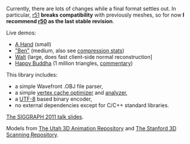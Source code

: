 Currently, there are lots of changes while a final format settles out. In particular, [r51](https://code.google.com/p/webgl-loader/source/detail?r=51) **breaks compatibility** with previously meshes, so for now **I recommend [r50](https://code.google.com/p/webgl-loader/source/detail?r=50) as the last stable revision**.

Live demos:
  * [A Hand](http://webgl-loader.googlecode.com/svn/trunk/samples/hand.html) (small)
  * ["Ben"](http://webgl-loader.googlecode.com/svn/trunk/samples/ben.html) (medium, also see [compression stats](BenCompressionStats.md))
  * [Walt](http://webgl-loader.googlecode.com/svn/trunk/samples/walt.html) (large, does fast client-side normal reconstruction]
  * [Happy Buddha](http://webgl-loader.googlecode.com/svn/trunk/samples/happy/happy.html) (1 million triangles, [commentary](HappyBuddha.md))


This library includes:
  * a simple Wavefront .OBJ file parser,
  * a simple [vertex cache optimizer](http://home.comcast.net/~tom_forsyth/papers/fast_vert_cache_opt.html) and [analyzer](FifoCacheAnalysis.md),
  * a [UTF-8](UtfEight.md) based binary encoder,
  * no external dependencies except for C/C++ standard libraries.


[The SIGGRAPH 2011 talk slides](https://docs.google.com/present/view?id=d4wf4t2_251g4kjtwgs).

Models from [The Utah 3D Animation Repository](http://www.sci.utah.edu/~wald/animrep/) and [The Stanford 3D Scanning Repository](http://graphics.stanford.edu/data/3Dscanrep/).

